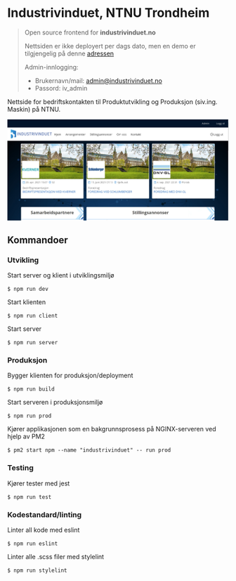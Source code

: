 # Industrivinduet, NTNU Trondheim
> Open source frontend for **industrivinduet.no**
>
> Nettsiden er ikke deployert per dags dato, men en demo er tilgjengelig på denne [adressen](http://13.49.115.193/)
> 
> Admin-innlogging:
>   - Brukernavn/mail: admin@industrivinduet.no
>   - Passord: iv_admin

Nettside for bedriftskontakten til Produktutvikling og Produksjon (siv.ing. Maskin) på NTNU.

![Industrivinduet mockup](https://github.com/simenkristoff/industrivinduet/blob/main/mockup.jpg)

## Kommandoer
### Utvikling
Start server og klient i utviklingsmiljø

```node
$ npm run dev
```

Start klienten


```node
$ npm run client
```

Start server

```node
$ npm run server
```


### Produksjon
Bygger klienten for produksjon/deployment
```node
$ npm run build
```

Start serveren i produksjonsmiljø
```node
$ npm run prod
```

Kjører applikasjonen som en bakgrunnsprosess på NGINX-serveren ved hjelp av PM2
```node
$ pm2 start npm --name "industrivinduet" -- run prod
```

### Testing
Kjører tester med jest
```node
$ npm run test
```

### Kodestandard/linting
Linter all kode med eslint
```node
$ npm run eslint
```

Linter alle .scss filer med stylelint
```node
$ npm run stylelint
```

